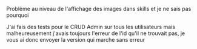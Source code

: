 <p> Problème au niveau de l'affichage des images dans skills et je ne sais pas pourquoi </p>
<p> J'ai fais des tests pour le CRUD Admin sur tous les utilisateurs mais malheureusement j'avais toujours l'erreur de l'id qu'il ne trouvait pas, je vous ai donc envoyer la version qui marche sans erreur</p>
